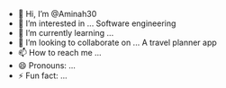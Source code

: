 - 👋 Hi, I’m @Aminah30
- 👀 I’m interested in ... Software engineering
- 🌱 I’m currently learning ... 
- 💞️ I’m looking to collaborate on ... A travel planner app
- 📫 How to reach me ... 
- 😄 Pronouns: ...
- ⚡ Fun fact: ...

<!---
Aminah30/Aminah30 is a ✨ special ✨ repository because its `README.md` (this file) appears on your GitHub profile.
You can click the Preview link to take a look at your changes.
--->

